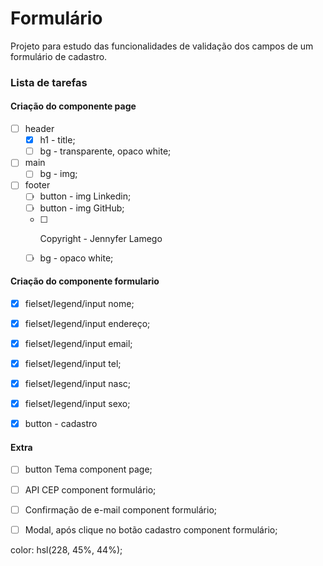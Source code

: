 # Formulário

Projeto para estudo das funcionalidades de validação dos campos de um formulário de cadastro. 

### Lista de tarefas

#### Criação do componente page
  - [ ] header 
      - [x] h1 - title;
      - [ ] bg - transparente, opaco white;
  - [ ] main 
      - [ ] bg - img;
  - [ ] footer 
      - [ ] button - img Linkedin;
      - [ ] button - img GitHub;
      - [ ] <p> Copyright - Jennyfer Lamego</p>
      - [ ] bg - opaco white;

#### Criação do componente formulario
  - [x] fielset/legend/input nome;
  - [x] fielset/legend/input endereço;
  - [x] fielset/legend/input email;
  - [x] fielset/legend/input tel;
  - [x] fielset/legend/input nasc;
  - [x] fielset/legend/input sexo;
  - [x] button - cadastro


#### Extra

- [ ] button Tema component page;
- [ ] API CEP component formulário;
- [ ] Confirmação de e-mail component formulário;
- [ ] Modal, após clique no botão cadastro component formulário;


color: hsl(228, 45%, 44%);
